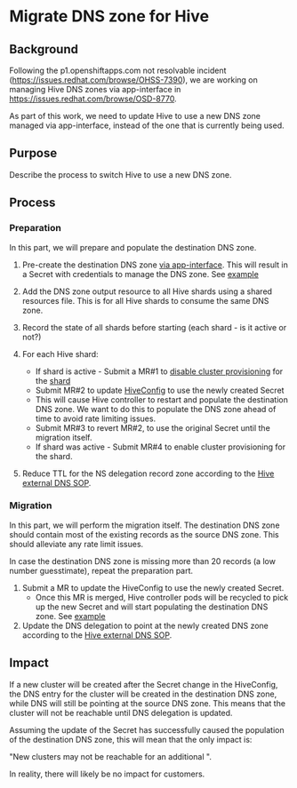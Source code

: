 # Migrate DNS zone for Hive

## Background

Following the p1.openshiftapps.com not resolvable incident (https://issues.redhat.com/browse/OHSS-7390), we are working on managing Hive DNS zones via app-interface in https://issues.redhat.com/browse/OSD-8770.

As part of this work, we need to update Hive to use a new DNS zone managed via app-interface, instead of the one that is currently being used.

## Purpose

Describe the process to switch Hive to use a new DNS zone.

## Process

### Preparation

In this part, we will prepare and populate the destination DNS zone.

1. Pre-create the destination DNS zone [via app-interface](https://gitlab.cee.redhat.com/service/app-interface#manage-external-dns-zones-via-app-interface-openshiftnamespace-1yml). This will result in a Secret with credentials to manage the DNS zone. See [example](https://gitlab.cee.redhat.com/service/app-interface/-/blob/1f590c8ee98845853a2a09a8339ebffdf7ca037a/data/services/hive/namespaces/hive-stage-01/hive-stage.yml#L125-129)

1. Add the DNS zone output resource to all Hive shards using a shared resources file. This is for all Hive shards to consume the same DNS zone.

1. Record the state of all shards before starting (each shard - is it active or not?)

1. For each Hive shard:
    - If shard is active - Submit a MR#1 to [disable cluster provisioning](https://gitlab.cee.redhat.com/service/app-interface/-/blob/master/docs/app-sre/sop/hive-shard-provisioning.md#disabling-shards-from-rotation) for the [shard](https://gitlab.cee.redhat.com/service/app-interface/-/blob/2ac0b9ba83d07dc6257ba87dd3cfa93ee37ec49d/data/services/ocm/shared-resources/production.yml#L21-51)
    - Submit MR#2 to update [HiveConfig](https://gitlab.cee.redhat.com/service/app-interface/-/blob/1f590c8ee98845853a2a09a8339ebffdf7ca037a/resources/services/hive/stage/hive.hiveconfig.yaml#L50) to use the newly created Secret
    - This will cause Hive controller to restart and populate the destination DNS zone. We want to do this to populate the DNS zone ahead of time to avoid rate limiting issues.
    - Submit MR#3 to revert MR#2, to use the original Secret until the migration itself.
    - If shard was active - Submit MR#4 to enable cluster provisioning for the shard.

1. Reduce TTL for the NS delegation record zone according to the [Hive external DNS SOP](https://github.com/openshift/ops-sop/blob/master/v4/troubleshoot/hive-external-dns.md).

### Migration

In this part, we will perform the migration itself. The destination DNS zone should contain most of the existing records as the source DNS zone. This should alleviate any rate limit issues.

In case the destination DNS zone is missing more than 20 records (a low number guesstimate), repeat the preparation part.

1. Submit a MR to update the HiveConfig to use the newly created Secret.
    * Once this MR is merged, Hive controller pods will be recycled to pick up the new Secret and will start populating the destination DNS zone. See [example](https://gitlab.cee.redhat.com/service/app-interface/-/blob/1f590c8ee98845853a2a09a8339ebffdf7ca037a/resources/services/hive/stage/hive.hiveconfig.yaml#L50)
1. Update the DNS delegation to point at the newly created DNS zone according to the [Hive external DNS SOP](https://github.com/openshift/ops-sop/blob/master/v4/troubleshoot/hive-external-dns.md).

## Impact

If a new cluster will be created after the Secret change in the HiveConfig, the DNS entry for the cluster will be created in the destination DNS zone, while DNS will still be pointing at the source DNS zone. This means that the cluster will not be reachable until DNS delegation is updated.

Assuming the update of the Secret has successfully caused the population of the destination DNS zone, this will mean that the only impact is:

"New clusters may not be reachable for an additional <time between Secret change and DNS delegation update and propogation>".

In reality, there will likely be no impact for customers.
